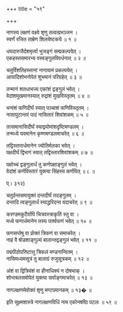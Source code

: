+++
title = "५९"

+++
  
नागस्य लक्षणं वक्ष्ये शृणु तत्वत्प्रभञ्जन ।  
स्वर्णं रजित ताम्रेण शिलयेष्टकये ॥ १ ॥  
  
धघदारुजैर्दशमृर्त्वा भुजङ्गं सम्प्रकल्पयेत् ।  
एकहस्तसमारभ्य वस्वङ्गुलविवर्धनात् ॥ २ ॥  
  
चतुर्विंशतिहस्तानां नागायामं प्रकल्पयेत् ।  
आयादिशोभनोपेतं शुभमानं परिग्रहेत् ॥ ३ ॥  
  
तन्मानं शतधाभज्य एकांशं द्वङ्गुलं भवेत् ।  
वेदांशमुखमानस्यात् रुद्रांशं मुखविस्तृतम् ॥ ४ ॥  
  
भन्वंशं फणिदीर्घं स्यात् पञ्चाशं फणिविस्तृतम् ।  
नासापुटान्तरं पादं नासितारं शिवांशकम् ॥ ५ ॥  
  
तत्समानासिदीर्घं स्याद्व्योमांशदृष्टिमण्डलम् ।  
तन्मध्ये यवमानेन कृष्णमण्डलमाचरेत् ॥ ६ ॥  
  
तद्विस्तारार्धमानेन ज्योतिर्मलका भवेत् ।  
पक्षदीर्घं द्विभागं स्यात् तद्विस्तारशिवांशकम् ॥ ७ ॥  
  
पक्षोच्चं द्वङ्गुलार्धं तु कर्णपक्षाङ्गुलं भवेत् ।  
वेदांशं कर्णविस्तारं युक्त्या सिंहस्य कर्णवित् ॥ ८ ॥  
  
प्। ३१२)  
  
चतुर्दन्तसमायुक्तं दन्तदीर्घं तदङ्गुलम् ।  
दन्तादि त्वङ्गुलार्धं स्याद्धरिदन्त वदाचरेत् ॥ ९ ॥  
  
करण्डमकुटैर्वापि चित्रवस्त्राकृतिं स्तु वा ।  
मध्ये फणार्धमानेन तस्य पार्श्वफणं भवेत् ॥ १० ॥  
  
फणसप्तेषु वा प्रोक्तं त्रिफणं वा समाचरेत् ।  
नाहं वै षोडशाङ्गुल्यं बालान्तद्वङ्गुलं भवेत् ॥ ११ ॥  
  
पद्मपीठोपरिष्टात्तु त्रिफलं मण्डनान्वितम् ।  
नासिमध्यमसूत्रं तु बालाग्रं रुजुसूत्रकम् ॥ १२ ॥  
  
अंशं वा द्वित्रियंशं वा हीनाधिक्यं न दोषभाक् ।  
शोभाबलसमोपेतं युक्त्या सर्वाङ्गमाचरेत् ॥ १३ ॥  
  
नागलक्षणमेवोक्तं शृणु मण्टपमानकम् ॥ १३� ॥  
  
इति सूक्ष्मशास्त्रे नागलक्षणविधिं नाम एकोनषष्ठि पटलः ॥ ५९ ॥  
